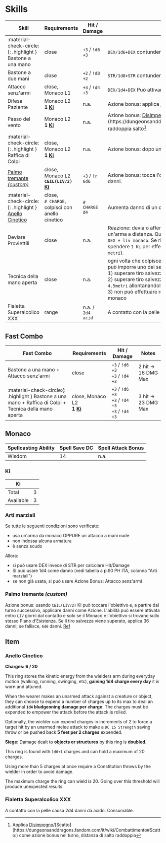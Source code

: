# Skills

| Skill                    | Requirements | Hit / Damage      | Note                     |
| ------------------------ | ------------ | ----------------- | ------------------------ |
| :material-check-circle:{: .highlight } Bastone a una mano | close | `+3` / `!d6 +3` | `DEX/1d6+DEX` contundente, versatile, Può attivare [Arti marziali](#arti-marziali) |
| Bastone a due mani       | close | `+2` / `!d8 +2` | `STR/1d8+STR` contundente, versatile |
| Attacco senz'armi        | close, Monaco L1 | `+3` / `!d4 +3` | `DEX/1d4+DEX` Può attivare [Arti marziali](#arti-marziali) |
| Difesa Paziente | Monaco L2<br>__1 [Ki](#ki)__ | n.a. | Azione bonus: applica [Schivata](https://dungeonsanddragons.fandom.com/it/wiki/Combattimento#Schivata:) a sé stesso. |
| Passo del vento | Monaco L2<br>__1 [Ki](#ki)__ | n.a. | Azione bonus: [Disimpegno](https://dungeonsanddragons.fandom.com/it/wiki/Combattimento#Disimpegno:)/[Scatto](https://dungeonsanddragons.fandom.com/it/wiki/Combattimento#Scatto:), raddoppia salto[^1] |
| :material-check-circle:{: .highlight } Raffica di Colpi | close, Monaco L2<br>__1 [Ki](#ki)__ | n.a. | Azione bonus: dopo un Attacco, esegui 2 Attacco senz'armi extra |
| [Palmo tremante _(custom)_](#palmo-tremante-custom) | close, Monaco L2<br>__`CEIL(LIV/2)` [Ki](#ki)__ | `+3` / `!r 6d6` | Azione bonus: tocca l'obiettivo e, dal turno successivo, può applicare danni. |
| :material-check-circle:{: .highlight } [Anello Cinetico](#anello-cinetico) | close, <br>`# CHARGE`, <br>colpisci con anello cinetico | `# CHARGE d4` | Aumenta danno di un colpo senz'armi. |
| Deviare Proviettili | close | n.a. | Reazione: devia o afferra un proiettile quando viene colpito dall'attacco con un'arma a distanza. Quando lo fa, il danno che subisce è ridotto di `1d10 + DEX + liv monaco`. Se riduce i danni a 0, può afferrare il proiettile e spendere `1 Ki` per effettuare un attacco a distanza, con competenza (`6/18 metri`). |
| Tecnica della mano aperta | close | n.a. | ogni volta che colpisce una creatura con un attacco della `Raffica di Colpi`, può imporre uno dei seguenti effetti:<br>1) superare tiro salvezza su DEX, altrimenti cade a terra prono<br>2) superare tiro salvezza su STR, altrimenti il monaco può spingerlo di `4.5metri` allontanandolo<br>3) non può effettuare reazioni fino alla fine del turno successivo del monaco |
| Fialetta Superalcolico XXX | range | n.a. / `2d4 acid` | A contatto con la pelle causa 2d4 danni da acido. Consumable |

## Fast Combo

| Fast Combo                | Requirements | Hit / Damage | Notes |
| ------------------------- | ----------- | ------------------ | ----- |
| Bastone a una mano + Attacco senz'armi | close | `+3` / `!d6 +3` <br>`+3` / `!d4 +3` | 2 hit &rarr; 16 DMG Max |
| :material-check-circle:{: .highlight } Bastone a una mano + Raffica di Colpi + Tecnica della mano aperta | close, Monaco L2<br>__1 [Ki](#ki)__ | `+3` / `!d6 +3`<br>`+3` / `!d4 +3`<br>`+3` / `!d4 +3` | 3 hit &rarr; 23 DMG Max |

## Monaco

| Spellcasting Ability | Spell Save DC | Spell Attack Bonus |
| -------------------- | ------------- | ------------------ |
| Wisdom               | 14            | n.a.               |

### Ki

| Ki          |     |
| ----------- | --- |
| Total       | 3   |
| Available   | 3   |

### Arti marziali

Se tutte le seguenti condizioni sono verificate:

- usa un'arma da monaco OPPURE un attacco a mani nude
- non indossa alcuna armatura
- è senza scudo

Allora:

- si può usare DEX invece di STR per calcolare Hit/Damage
- Si può usare 1d4 come danno (vedi tabella a p.90 PH ITA, colonna "Arti marziali")
- se non già usata, si può usare Azione Bonus: Attacco senz'armi

### Palmo tremante _(custom)_

Azione bonus: usando `CEIL(LIV/2)` KI può toccare l'obiettivo e, a partire dal turno successivo, applicare danni come Azione. L'abilità può essere attivata entro `LIV` giorni dal contatto e solo se il Monaco e l'obiettivo si trovano sullo stesso Piano d'Esistenza. Se il tiro salvezza viene superato, applica 36 danni; se fallisce, `6d6` danni. [Ref](https://dungeonsanddragons.fandom.com/it/wiki/Tradizioni_Monastiche#Palmo_Tremante)

[^1]: Applica [Disimpegno](https://dungeonsanddragons.fandom.com/it/wiki/Combattimento#Disimpegno:)/[Scatto](https://dungeonsanddragons.fandom.com/it/wiki/Combattimento#Scatto:) come azione bonus nel turno, distanza di salto raddoppia

## Item

### Anello Cinetico

__Charges: 6 / 20__

This ring stores the kinetic energy from the wielders arm during everyday motion (walking, running, swinging, etc), __gaining 1d4 charge every day__ it is worn and attuned.

When the wearer makes an unarmed attack against a creature or object, they can choose to expend a number of charges up to its max to deal an additional __`1d4` bludgeoning damage per charge__. The charges must be expended to empower the attack before the attack is rolled.

Optionally, the wielder can expend charges in increments of 2 to force a target hit by an unarmed melee attack to make a `DC 15 Strength` saving throw or be pushed back __5 feet per 2 charges__ expended.

__Siege__: Damage dealt to __objects or structures__ by this ring is __doubled__.

This ring is found with `1d6+1` charges and can hold a maximum of 20 charges.

Using more than 5 charges at once require a Constitution throws by the wielder in order to avoid damage.

The maximum charge the ring can wield is 20. Going over this threshold will produce unexpected results.

### Fialetta Superalcolico XXX

A contatto con la pelle causa 2d4 danni da acido. Consumable.